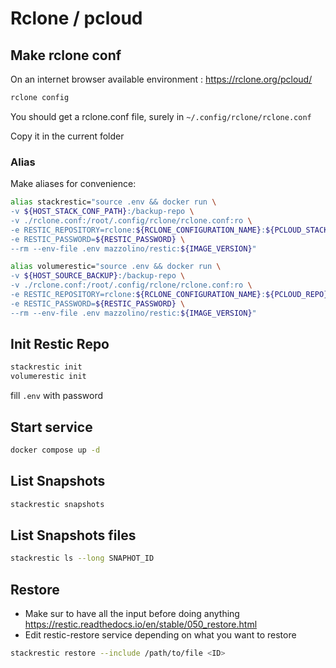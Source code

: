 # Rclone / pcloud

## Make rclone conf

On an internet browser available environment : <https://rclone.org/pcloud/>

```bash
rclone config
```

You should get a rclone.conf file, surely in `~/.config/rclone/rclone.conf`

Copy it in the current folder

### Alias

Make aliases for convenience:

```bash
alias stackrestic="source .env && docker run \
-v ${HOST_STACK_CONF_PATH}:/backup-repo \
-v ./rclone.conf:/root/.config/rclone/rclone.conf:ro \
-e RESTIC_REPOSITORY=rclone:${RCLONE_CONFIGURATION_NAME}:${PCLOUD_STACK_REPO} \
-e RESTIC_PASSWORD=${RESTIC_PASSWORD} \
--rm --env-file .env mazzolino/restic:${IMAGE_VERSION}"
```

```bash
alias volumerestic="source .env && docker run \
-v ${HOST_SOURCE_BACKUP}:/backup-repo \
-v ./rclone.conf:/root/.config/rclone/rclone.conf:ro \
-e RESTIC_REPOSITORY=rclone:${RCLONE_CONFIGURATION_NAME}:${PCLOUD_REPO} \
-e RESTIC_PASSWORD=${RESTIC_PASSWORD} \
--rm --env-file .env mazzolino/restic:${IMAGE_VERSION}"
```

## Init Restic Repo

```bash
stackrestic init
volumerestic init
```

fill `.env` with password

## Start service

```bash
docker compose up -d
```

## List Snapshots

```bash
stackrestic snapshots
```

## List Snapshots files

```bash
stackrestic ls --long SNAPHOT_ID
```

## Restore

- Make sur to have all the input before doing anything <https://restic.readthedocs.io/en/stable/050_restore.html>
- Edit restic-restore service depending on what you want to restore

```bash
stackrestic restore --include /path/to/file <ID>
```
